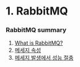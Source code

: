 # 1. RabbitMQ

### RabbitMQ summary

1. [What is RabbitMQ?](https://github.com/cooper-dev-lab/spring-rabbitmq-basic/wiki/1.-What-is-RabbitMQ)
2. [메세지 속성](https://github.com/cooper-dev-lab/spring-rabbitmq-basic/wiki/2.-%EB%A9%94%EC%84%B8%EC%A7%80-%EC%86%8D%EC%84%B1)
3. [메세지 발생에서 성능 절충](https://github.com/cooper-dev-lab/spring-rabbitmq-basic/wiki/3.-%EB%A9%94%EC%84%B8%EC%A7%80-%EB%B0%9C%EC%83%9D%EC%97%90%EC%84%9C-%EC%84%B1%EB%8A%A5-%EC%A0%88%EC%B6%A9)
